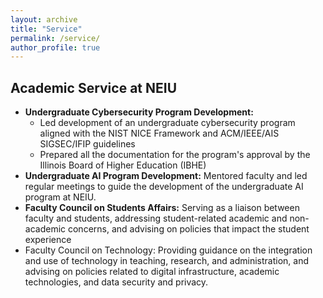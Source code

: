 ```yaml
---
layout: archive
title: "Service"
permalink: /service/
author_profile: true
---
```


**Academic Service at NEIU**
---
- **Undergraduate Cybersecurity Program Development:**
  * Led development of an undergraduate cybersecurity program aligned with the NIST NICE Framework and ACM/IEEE/AIS SIGSEC/IFIP guidelines
  * Prepared all the documentation for the program's approval by the Illinois Board of Higher Education (IBHE)
- **Undergraduate AI Program Development:** Mentored faculty and led regular meetings to guide the development of the undergraduate AI program at NEIU.
- **Faculty Council on Students Affairs:** Serving as a liaison between faculty and students, addressing student-related academic and non-academic concerns, and advising on policies that impact the student experience
- Faculty Council on Technology: Providing guidance on the integration and use of technology in teaching, research, and administration, and advising on policies related to digital infrastructure, academic technologies, and data security and privacy.
